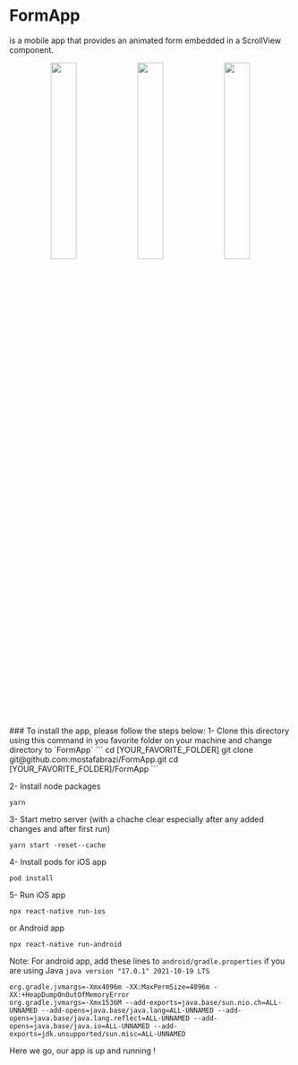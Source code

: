 # FormApp 
is a mobile app that provides an animated form embedded in a ScrollView component.


<p align="center">
<img src="https://user-images.githubusercontent.com/16275632/185802913-ab797d1e-8de8-47ce-96d0-34136d48e8ef.png" width=30% height=30%>
<img src="https://user-images.githubusercontent.com/16275632/185802995-02186042-2399-49dd-af2b-c5b8a5c2b8d2.png" width=30% height=30%>
<img src="https://user-images.githubusercontent.com/16275632/185803413-9c286591-6661-4fc0-8f23-280723cf5072.png" width=30% height=30%>
</p>
### To install the app, please follow the steps below:
1- Clone this directory using this command in you favorite folder on your machine and change directory to `FormApp`
```
cd [YOUR_FAVORITE_FOLDER]
git clone git@github.com:mostafabrazi/FormApp.git
cd [YOUR_FAVORITE_FOLDER]/FormApp
```

2- Install node packages
```
yarn
```

3- Start metro server (with a chache clear especially after any added changes and after first run)
```
yarn start -reset--cache
```

4- Install pods for iOS app
```
pod install
```

5- Run iOS app
```
npx react-native run-ios
```
or Android app
```
npx react-native run-android
```

Note: For android app, add these lines to `android/gradle.properties` if you are using Java `java version "17.0.1" 2021-10-19 LTS`
```
org.gradle.jvmargs=-Xmx4096m -XX:MaxPermSize=4096m -XX:+HeapDumpOnOutOfMemoryError
org.gradle.jvmargs=-Xmx1536M --add-exports=java.base/sun.nio.ch=ALL-UNNAMED --add-opens=java.base/java.lang=ALL-UNNAMED --add-opens=java.base/java.lang.reflect=ALL-UNNAMED --add-opens=java.base/java.io=ALL-UNNAMED --add-exports=jdk.unsupported/sun.misc=ALL-UNNAMED
```

Here we go, our app is up and running !
